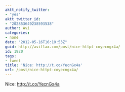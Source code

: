 ```yaml
---
aktt_notify_twitter:
- "yes"
aktt_twitter_id:
- "202853649238593538"
author: Avi
categories:
- none
date: "2012-05-16T16:10:53Z"
guid: http://aviflax.com/post/nice-httpt-coyecngx4a/
id: 1920
tags:
- tweet
title: 'Nice: http://t.co/YecnGx4a'
url: /post/nice-httpt-coyecngx4a/
---
```

Nice: <a href="http://t.co/YecnGx4a" rel="nofollow">http://t.co/YecnGx4a</a>